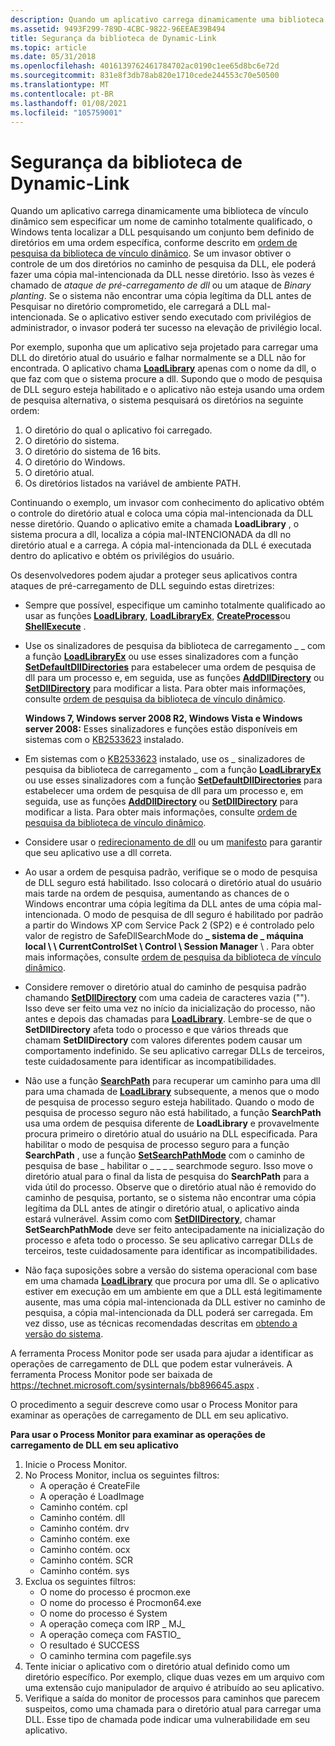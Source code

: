```yaml
---
description: Quando um aplicativo carrega dinamicamente uma biblioteca de vínculo dinâmico sem especificar um nome de caminho totalmente qualificado, o Windows tenta localizar a DLL pesquisando um conjunto bem definido de diretórios em uma ordem específica, conforme descrito em Dynamic-Link ordem de pesquisa da biblioteca. Se um invasor obtiver o controle de um dos diretórios no caminho de pesquisa da DLL, ele poderá fazer uma cópia mal-intencionada da DLL nesse diretório. Isso às vezes é chamado de ataque de pré-carregamento de DLL ou um ataque de binary planting.
ms.assetid: 9493F299-789D-4CBC-9822-96EEAE39B494
title: Segurança da biblioteca de Dynamic-Link
ms.topic: article
ms.date: 05/31/2018
ms.openlocfilehash: 4016139762461784702ac0190c1ee65d8bc6e72d
ms.sourcegitcommit: 831e8f3db78ab820e1710cede244553c70e50500
ms.translationtype: MT
ms.contentlocale: pt-BR
ms.lasthandoff: 01/08/2021
ms.locfileid: "105759001"
---
```

# <a name="dynamic-link-library-security"></a>Segurança da biblioteca de Dynamic-Link

Quando um aplicativo carrega dinamicamente uma biblioteca de vínculo dinâmico sem especificar um nome de caminho totalmente qualificado, o Windows tenta localizar a DLL pesquisando um conjunto bem definido de diretórios em uma ordem específica, conforme descrito em [ordem de pesquisa da biblioteca de vínculo dinâmico](dynamic-link-library-search-order.md). Se um invasor obtiver o controle de um dos diretórios no caminho de pesquisa da DLL, ele poderá fazer uma cópia mal-intencionada da DLL nesse diretório. Isso às vezes é chamado de *ataque de pré-carregamento de dll* ou um ataque de *Binary planting*. Se o sistema não encontrar uma cópia legítima da DLL antes de Pesquisar no diretório comprometido, ele carregará a DLL mal-intencionada. Se o aplicativo estiver sendo executado com privilégios de administrador, o invasor poderá ter sucesso na elevação de privilégio local.

Por exemplo, suponha que um aplicativo seja projetado para carregar uma DLL do diretório atual do usuário e falhar normalmente se a DLL não for encontrada. O aplicativo chama [**LoadLibrary**](/windows/win32/api/libloaderapi/nf-libloaderapi-loadlibrarya) apenas com o nome da dll, o que faz com que o sistema procure a dll. Supondo que o modo de pesquisa de DLL seguro esteja habilitado e o aplicativo não esteja usando uma ordem de pesquisa alternativa, o sistema pesquisará os diretórios na seguinte ordem:

1.  O diretório do qual o aplicativo foi carregado.
2.  O diretório do sistema.
3.  O diretório do sistema de 16 bits.
4.  O diretório do Windows.
5.  O diretório atual.
6.  Os diretórios listados na variável de ambiente PATH.

Continuando o exemplo, um invasor com conhecimento do aplicativo obtém o controle do diretório atual e coloca uma cópia mal-intencionada da DLL nesse diretório. Quando o aplicativo emite a chamada **LoadLibrary** , o sistema procura a dll, localiza a cópia mal-INTENCIONADA da dll no diretório atual e a carrega. A cópia mal-intencionada da DLL é executada dentro do aplicativo e obtém os privilégios do usuário.

Os desenvolvedores podem ajudar a proteger seus aplicativos contra ataques de pré-carregamento de DLL seguindo estas diretrizes:

-   Sempre que possível, especifique um caminho totalmente qualificado ao usar as funções [**LoadLibrary**](/windows/win32/api/libloaderapi/nf-libloaderapi-loadlibrarya), [**LoadLibraryEx**](/windows/desktop/api/LibLoaderAPI/nf-libloaderapi-loadlibraryexa), [**CreateProcess**](/windows/desktop/api/processthreadsapi/nf-processthreadsapi-createprocessa)ou [**ShellExecute**](/windows/desktop/api/shellapi/nf-shellapi-shellexecutea) .
-   Use os sinalizadores de pesquisa da biblioteca de carregamento \_ \_ com a função [**LoadLibraryEx**](/windows/desktop/api/LibLoaderAPI/nf-libloaderapi-loadlibraryexa) ou use esses sinalizadores com a função [**SetDefaultDllDirectories**](/windows/desktop/api/LibLoaderAPI/nf-libloaderapi-setdefaultdlldirectories) para estabelecer uma ordem de pesquisa de dll para um processo e, em seguida, use as funções [**AddDllDirectory**](/windows/desktop/api/LibLoaderAPI/nf-libloaderapi-adddlldirectory) ou [**SetDllDirectory**](/windows/desktop/api/Winbase/nf-winbase-setdlldirectorya) para modificar a lista. Para obter mais informações, consulte [ordem de pesquisa da biblioteca de vínculo dinâmico](dynamic-link-library-search-order.md).

    **Windows 7, Windows server 2008 R2, Windows Vista e Windows server 2008:** Esses sinalizadores e funções estão disponíveis em sistemas com o [KB2533623](https://support.microsoft.com/kb/2533623) instalado.

-   Em sistemas com o [KB2533623](https://support.microsoft.com/kb/2533623) instalado, use os \_ sinalizadores de pesquisa da biblioteca de carregamento \_ com a função [**LoadLibraryEx**](/windows/desktop/api/LibLoaderAPI/nf-libloaderapi-loadlibraryexa) ou use esses sinalizadores com a função [**SetDefaultDllDirectories**](/windows/desktop/api/LibLoaderAPI/nf-libloaderapi-setdefaultdlldirectories) para estabelecer uma ordem de pesquisa de dll para um processo e, em seguida, use as funções [**AddDllDirectory**](/windows/desktop/api/LibLoaderAPI/nf-libloaderapi-adddlldirectory) ou [**SetDllDirectory**](/windows/desktop/api/Winbase/nf-winbase-setdlldirectorya) para modificar a lista. Para obter mais informações, consulte [ordem de pesquisa da biblioteca de vínculo dinâmico](dynamic-link-library-search-order.md).
-   Considere usar o [redirecionamento de dll](dynamic-link-library-redirection.md) ou um [manifesto](/windows/desktop/SbsCs/manifests) para garantir que seu aplicativo use a dll correta.
-   Ao usar a ordem de pesquisa padrão, verifique se o modo de pesquisa de DLL seguro está habilitado. Isso colocará o diretório atual do usuário mais tarde na ordem de pesquisa, aumentando as chances de o Windows encontrar uma cópia legítima da DLL antes de uma cópia mal-intencionada. O modo de pesquisa de dll seguro é habilitado por padrão a partir do Windows XP com Service Pack 2 (SP2) e é controlado pelo valor de registro de SafeDllSearchMode do **\_ sistema de \_ máquina local \\ \\ CurrentControlSet \\ Control \\ Session Manager** \\  . Para obter mais informações, consulte [ordem de pesquisa da biblioteca de vínculo dinâmico](dynamic-link-library-search-order.md).
-   Considere remover o diretório atual do caminho de pesquisa padrão chamando [**SetDllDirectory**](/windows/desktop/api/Winbase/nf-winbase-setdlldirectorya) com uma cadeia de caracteres vazia (""). Isso deve ser feito uma vez no início da inicialização do processo, não antes e depois das chamadas para [**LoadLibrary**](/windows/win32/api/libloaderapi/nf-libloaderapi-loadlibrarya). Lembre-se de que o **SetDllDirectory** afeta todo o processo e que vários threads que chamam **SetDllDirectory** com valores diferentes podem causar um comportamento indefinido. Se seu aplicativo carregar DLLs de terceiros, teste cuidadosamente para identificar as incompatibilidades.
-   Não use a função [**SearchPath**](/windows/desktop/api/processenv/nf-processenv-searchpathw) para recuperar um caminho para uma dll para uma chamada de [**LoadLibrary**](/windows/win32/api/libloaderapi/nf-libloaderapi-loadlibrarya) subsequente, a menos que o modo de pesquisa de processo seguro esteja habilitado. Quando o modo de pesquisa de processo seguro não está habilitado, a função **SearchPath** usa uma ordem de pesquisa diferente de **LoadLibrary** e provavelmente procura primeiro o diretório atual do usuário na DLL especificada. Para habilitar o modo de pesquisa de processo seguro para a função **SearchPath** , use a função [**SetSearchPathMode**](/windows/desktop/api/winbase/nf-winbase-setsearchpathmode) com o caminho de pesquisa de base \_ habilitar o \_ \_ \_ \_ searchmode seguro. Isso move o diretório atual para o final da lista de pesquisa do **SearchPath** para a vida útil do processo. Observe que o diretório atual não é removido do caminho de pesquisa, portanto, se o sistema não encontrar uma cópia legítima da DLL antes de atingir o diretório atual, o aplicativo ainda estará vulnerável. Assim como com [**SetDllDirectory**](/windows/desktop/api/Winbase/nf-winbase-setdlldirectorya), chamar **SetSearchPathMode** deve ser feito antecipadamente na inicialização do processo e afeta todo o processo. Se seu aplicativo carregar DLLs de terceiros, teste cuidadosamente para identificar as incompatibilidades.
-   Não faça suposições sobre a versão do sistema operacional com base em uma chamada [**LoadLibrary**](/windows/win32/api/libloaderapi/nf-libloaderapi-loadlibrarya) que procura por uma dll. Se o aplicativo estiver em execução em um ambiente em que a DLL está legitimamente ausente, mas uma cópia mal-intencionada da DLL estiver no caminho de pesquisa, a cópia mal-intencionada da DLL poderá ser carregada. Em vez disso, use as técnicas recomendadas descritas em [obtendo a versão do sistema](/windows/desktop/SysInfo/getting-the-system-version).

A ferramenta Process Monitor pode ser usada para ajudar a identificar as operações de carregamento de DLL que podem estar vulneráveis. A ferramenta Process Monitor pode ser baixada de <https://technet.microsoft.com/sysinternals/bb896645.aspx> .

O procedimento a seguir descreve como usar o Process Monitor para examinar as operações de carregamento de DLL em seu aplicativo.

**Para usar o Process Monitor para examinar as operações de carregamento de DLL em seu aplicativo**

1.  Inicie o Process Monitor.
2.  No Process Monitor, inclua os seguintes filtros:
    -   A operação é CreateFile
    -   A operação é LoadImage
    -   Caminho contém. cpl
    -   Caminho contém. dll
    -   Caminho contém. drv
    -   Caminho contém. exe
    -   Caminho contém. ocx
    -   Caminho contém. SCR
    -   Caminho contém. sys
3.  Exclua os seguintes filtros:
    -   O nome do processo é procmon.exe
    -   O nome do processo é Procmon64.exe
    -   O nome do processo é System
    -   A operação começa com IRP \_ MJ\_
    -   A operação começa com FASTIO\_
    -   O resultado é SUCCESS
    -   O caminho termina com pagefile.sys
4.  Tente iniciar o aplicativo com o diretório atual definido como um diretório específico. Por exemplo, clique duas vezes em um arquivo com uma extensão cujo manipulador de arquivo é atribuído ao seu aplicativo.
5.  Verifique a saída do monitor de processos para caminhos que parecem suspeitos, como uma chamada para o diretório atual para carregar uma DLL. Esse tipo de chamada pode indicar uma vulnerabilidade em seu aplicativo.

 

 
